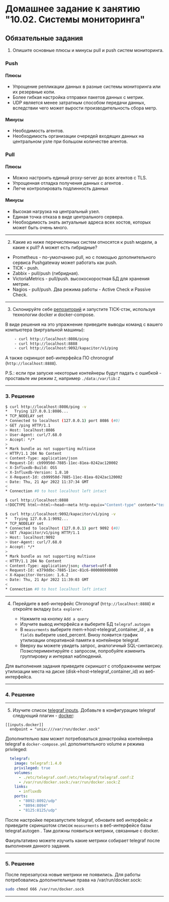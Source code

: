# Домашнее задание к занятию "10.02. Системы мониторинга"

## Обязательные задания

1. Опишите основные плюсы и минусы pull и push систем мониторинга.

### Push

#### Плюсы

- Упрощение репликации данных в разные системы мониторинга или их резервные копи.
- Более гибкая настройка отправки пакетов данных с  метрик.
- UDP является менее затратным способом передачи данных, вследствии чего может вырости производительность сбора метр.

#### Минусы

- Неободимость агентов.
- Необходимость организации очередей входящих данных на центральном узле при большом количестве агентов.

### Pull

#### Плюсы

- Можно настроить единый proxy-server до всех агентов с TLS.
- Упрощенная отладка получения данных с агентов .
- Легче контролировать подлинность данных 

#### Минусы

- Высокая нагрузка на центральный узел.
- Единая точка отказа в виде центрального сервера.
- Необходимость знать актуальные адреса всех хостов, которых может быть очень много.

---

2. Какие из ниже перечисленных систем относятся к push модели, а какие к pull? А может есть гибридные?

- Prometheus - по-умолчанию pull, но с помощью дополнительного сервиса Pushgateway может работать как push.
- TICK -  push. 
- Zabbix - pull/push (гибридная).
- VictoriaMetrics - pull/push. высокоскоростная БД для хранения метрик.
- Nagios - pull/push. Два режима работы - Active Check и Passive Check. 

---

3. Склонируйте себе [репозиторий](https://github.com/influxdata/sandbox/tree/master) и запустите TICK-стэк, 
используя технологии docker и docker-compose.

В виде решения на это упражнение приведите выводы команд с вашего компьютера (виртуальной машины):

```sh
    - curl http://localhost:8086/ping
    - curl http://localhost:8888
    - curl http://localhost:9092/kapacitor/v1/ping
```
А также скриншот веб-интерфейса ПО chronograf (`http://localhost:8888`). 

P.S.: если при запуске некоторые контейнеры будут падать с ошибкой - проставьте им режим `Z`, например
`./data:/var/lib:Z`

---

### 3. Решение

```bash
$ curl http://localhost:8086/ping -v
*   Trying 127.0.0.1:8086...
* TCP_NODELAY set
* Connected to localhost (127.0.0.1) port 8086 (#0)
> GET /ping HTTP/1.1
> Host: localhost:8086
> User-Agent: curl/7.68.0
> Accept: */*
> 
* Mark bundle as not supporting multiuse
< HTTP/1.1 204 No Content
< Content-Type: application/json
< Request-Id: cb99950d-7885-11ec-81ea-0242ac120002
< X-Influxdb-Build: OSS
< X-Influxdb-Version: 1.8.10
< X-Request-Id: cb99950d-7885-11ec-81ea-0242ac120002
< Date: Thu, 21 Apr 2022 11:37:34 GMT
< 
* Connection #0 to host localhost left intact

$ curl http://localhost:8888
<!DOCTYPE html><html><head><meta http-equiv="Content-type" content="text/html; charset=utf-8"><title>Chronograf</title><link rel="icon shortcut" href="/favicon.fa749080.ico"><link rel="stylesheet" href="/src.3dbae016.css"></head><body> <div id="react-root" data-basepath=""></div> <script src="/src.fab22342.js"></script> </body></html>

$ curl http://localhost:9092/kapacitor/v1/ping -v
*   Trying 127.0.0.1:9092...
* TCP_NODELAY set
* Connected to localhost (127.0.0.1) port 9092 (#0)
> GET /kapacitor/v1/ping HTTP/1.1
> Host: localhost:9092
> User-Agent: curl/7.68.0
> Accept: */*
> 
* Mark bundle as not supporting multiuse
< HTTP/1.1 204 No Content
< Content-Type: application/json; charset=utf-8
< Request-Id: e379ddbc-7885-11ec-81c6-000000000000
< X-Kapacitor-Version: 1.6.2
< Date: Thu, 21 Apr 2022 11:39:03 GMT
< 
* Connection #0 to host localhost left intact
```


---

4. Перейдите в веб-интерфейс Chronograf (`http://localhost:8888`) и откройте вкладку `Data explorer`.

    - Нажмите на кнопку `Add a query`
    - Изучите вывод интерфейса и выберите БД `telegraf.autogen`
    - В `measurments` выберите mem->host->telegraf_container_id , а в `fields` выберите used_percent. 
    Внизу появится график утилизации оперативной памяти в контейнере telegraf.
    - Вверху вы можете увидеть запрос, аналогичный SQL-синтаксису. 
    Поэкспериментируйте с запросом, попробуйте изменить группировку и интервал наблюдений.

Для выполнения задания приведите скриншот с отображением метрик утилизации места на диске 
(disk->host->telegraf_container_id) из веб-интерфейса.

---

### 4. Решение


---

5. Изучите список [telegraf inputs](https://github.com/influxdata/telegraf/tree/master/plugins/inputs). 
Добавьте в конфигурацию telegraf следующий плагин - [docker](https://github.com/influxdata/telegraf/tree/master/plugins/inputs/docker):
```
[[inputs.docker]]
  endpoint = "unix:///var/run/docker.sock"
```

Дополнительно вам может потребоваться донастройка контейнера telegraf в `docker-compose.yml` дополнительного volume и 
режима privileged:

```yml
  telegraf:
    image: telegraf:1.4.0
    privileged: true
    volumes:
      - ./etc/telegraf.conf:/etc/telegraf/telegraf.conf:Z
      - /var/run/docker.sock:/var/run/docker.sock:Z
    links:
      - influxdb
    ports:
      - "8092:8092/udp"
      - "8094:8094"
      - "8125:8125/udp"
```

После настройке перезапустите telegraf, обновите веб интерфейс и приведите скриншотом список `measurments` в 
веб-интерфейсе базы telegraf.autogen . Там должны появиться метрики, связанные с docker.

Факультативно можете изучить какие метрики собирает telegraf после выполнения данного задания.

---

### 5. Решение

После перезапуска новые метрики не появились. Для работы потребовались дополнительные права на /var/run/docker.sock:

```bash
sudo chmod 666 /var/run/docker.sock
```

---

